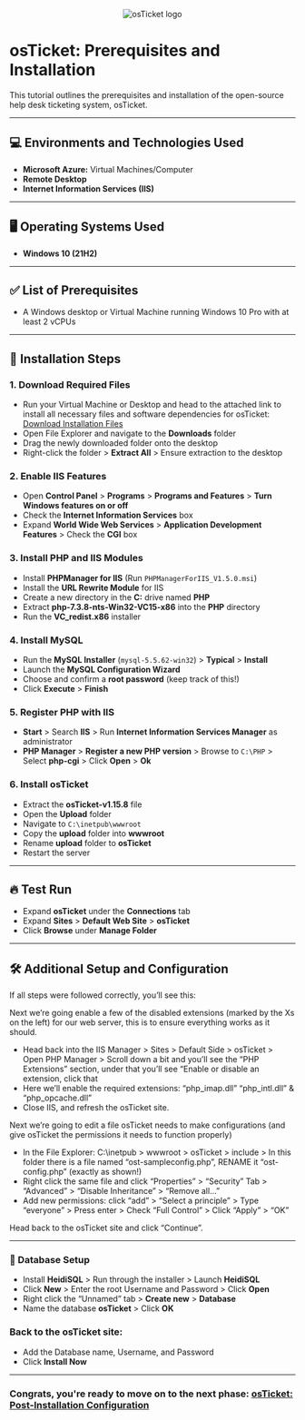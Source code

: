 <p align="center">
<img src="https://i.imgur.com/Clzj7Xs.png" alt="osTicket logo"/>
</p>

<h1>osTicket: Prerequisites and Installation</h1>

This tutorial outlines the prerequisites and installation of the open-source help desk ticketing system, osTicket.

---

## 💻 Environments and Technologies Used
* **Microsoft Azure:** Virtual Machines/Computer
* **Remote Desktop**
* **Internet Information Services (IIS)**

---

## 🖥️ Operating Systems Used
* **Windows 10 (21H2)**

---

## ✅ List of Prerequisites
* A Windows desktop or Virtual Machine running Windows 10 Pro with at least 2 vCPUs

---

## 🚀 Installation Steps

### 1. Download Required Files
* Run your Virtual Machine or Desktop and head to the attached link to install all necessary files and software dependencies for osTicket: [Download Installation Files](https://drive.google.com/file/d/1b3RBkXTLNGXbibeMuAynkfzdBC1NnqaD/view?usp=drivesdk)
* Open File Explorer and navigate to the **Downloads** folder
* Drag the newly downloaded folder onto the desktop
* Right-click the folder > **Extract All** > Ensure extraction to the desktop

### 2. Enable IIS Features
* Open **Control Panel** > **Programs** > **Programs and Features** > **Turn Windows features on or off**
* Check the **Internet Information Services** box
* Expand **World Wide Web Services** > **Application Development Features** > Check the **CGI** box

### 3. Install PHP and IIS Modules
* Install **PHPManager for IIS** (Run `PHPManagerForIIS_V1.5.0.msi`)
* Install the **URL Rewrite Module** for IIS
* Create a new directory in the **C:** drive named **PHP**
* Extract **php-7.3.8-nts-Win32-VC15-x86** into the **PHP** directory
* Run the **VC_redist.x86** installer

### 4. Install MySQL
* Run the **MySQL Installer** (`mysql-5.5.62-win32`) > **Typical** > **Install**
* Launch the **MySQL Configuration Wizard**
* Choose and confirm a **root password** (keep track of this!)
* Click **Execute** > **Finish**

### 5. Register PHP with IIS
* **Start** > Search **IIS** > Run **Internet Information Services Manager** as administrator
* **PHP Manager** > **Register a new PHP version** > Browse to `C:\PHP` > Select **php-cgi** > Click **Open** > **Ok**

### 6. Install osTicket
* Extract the **osTicket-v1.15.8** file
* Open the **Upload** folder
* Navigate to `C:\inetpub\wwwroot`
* Copy the **upload** folder into **wwwroot**
* Rename **upload** folder to **osTicket**
* Restart the server

---

## 🔥 Test Run
* Expand **osTicket** under the **Connections** tab
* Expand **Sites** > **Default Web Site** > **osTicket**
* Click **Browse** under **Manage Folder**

---

## 🛠️ Additional Setup and Configuration

If all steps were followed correctly, you’ll see this:

Next we’re going enable a few of the disabled extensions (marked by the Xs on the left) for our web server, this is to ensure everything works as it should.

* Head back into the IIS Manager > Sites > Default Side > osTicket > Open PHP Manager > Scroll down a bit and you’ll see the “PHP Extensions” section, under that you’ll see “Enable or disable an extension, click that
* Here we’ll enable the required extensions: “php_imap.dll” “php_intl.dll” & “php_opcache.dll”
* Close IIS, and refresh the osTicket site.

Next we’re going to edit a file osTicket needs to make configurations (and give osTicket the permissions it needs to function properly)

* In the File Explorer: C:\inetpub > wwwroot > osTicket > include > In this folder there is a file named “ost-sampleconfig.php”, RENAME it “ost-config.php” (exactly as shown!)
* Right click the same file and click “Properties” > “Security” Tab > “Advanced” > “Disable Inheritance” > “Remove all…”
* Add new permissions: click “add” > “Select a principle” > Type “everyone” > Press enter > Check “Full Control” > Click “Apply” > “OK”

Head back to the osTicket site and click “Continue”.

---

### 🛜 Database Setup

* Install **HeidiSQL** > Run through the installer > Launch **HeidiSQL**
* Click **New** > Enter the root Username and Password > Click **Open**
* Right click the “Unnamed” tab > **Create new** > **Database**
* Name the database **osTicket** > Click **OK**

### Back to the osTicket site: 

* Add the Database name, Username, and Password
* Click **Install Now**

---

### Congrats, you're ready to move on to the next phase: **<a href="https://github.com/00JMB/osTicket-Post-Installation-Configuration">osTicket: Post-Installation Configuration**
